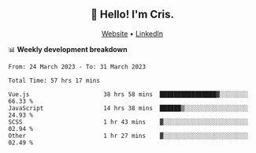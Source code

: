 
<h2 align="center">👋 Hello! I'm Cris.</h2>
<p align="center">
  <a href="https://www.criscunas.dev">Website</a> •
  <a href="https://www.linkedin.com/in/cristophercunas/">LinkedIn</a> 
</p>


📊 **Weekly development breakdown**
<!--START_SECTION:waka-->

```text
From: 24 March 2023 - To: 31 March 2023

Total Time: 57 hrs 17 mins

Vue.js                     38 hrs 58 mins  ████████████████▓░░░░░░░░   66.33 %
JavaScript                 14 hrs 38 mins  ██████▒░░░░░░░░░░░░░░░░░░   24.93 %
SCSS                       1 hr 43 mins    ▓░░░░░░░░░░░░░░░░░░░░░░░░   02.94 %
Other                      1 hr 27 mins    ▓░░░░░░░░░░░░░░░░░░░░░░░░   02.49 %
```

<!--END_SECTION:waka-->
